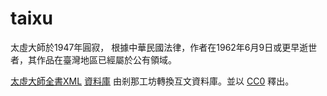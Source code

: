 # taixu
太虛大師於1947年圓寂，
根據中華民國法律，作者在1962年6月9日或更早逝世者，其作品在臺灣地區已經屬於公有領域。

[太虛大師全書XML](https://github.com/ksanaforge/taixu-corpus)
[資料庫](http://ya.ksana.tw/taixu-corpus/taixu.cor)
由剎那工坊轉換互文資料庫。並以 [CC0](http://creativecommons.tw/cc0) 釋出。
